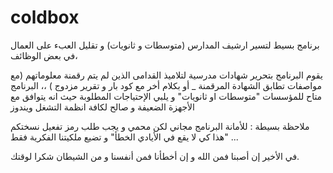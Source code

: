 # coldbox
برنامج  بسيط لتسير ارشيف المدارس (متوسطات و ثانويات) و  تقليل العبء على العمال  في بعض الوظائف، 
 
يقوم البرنامج بتحرير شهادات مدرسية لتلاميذ القدامى الذين لم يتم رقمنة معلوماتهم (مع  مواصفات تطابق الشهادة المرقمنة _ أو بكلام أخر مع كود بار و تقرير مزدوج  ) ،،
 البرنامج متاح للمؤسسات "متوسطات او ثانويات"
 و  يلبي الإحتياجات المطلوبة حيث انه يتوافق مع الأجهزة الضعيفة و صالح لكافة انظمة التشغل ويندوز

ملاحظة بسيطة : للأمانة البرنامج مجاني لكن محمي و يجب طلب رمز تفعيل نسختكم "هذا كي لا يقع في الأيادي الخطأ" و تضيع ملكيتنا الفكرية فقط ...

في الأخير
إن أصبنا فمن الله و إن أخطأنا فمن أنفسنا و من الشيطان
شكرا لوقتك.
